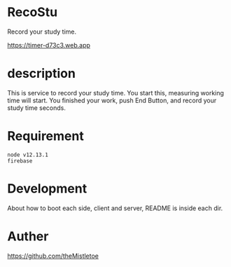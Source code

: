 # RecoStu

Record your study time.

https://timer-d73c3.web.app


# description

This is service to record your study time.
You start this, measuring working time will start.
You finished your work, push End Button, and record your study time seconds.

# Requirement

```
node v12.13.1
firebase
```

# Development

About how to boot each side, client and server,
README is inside each dir.

# Auther

https://github.com/theMistletoe
